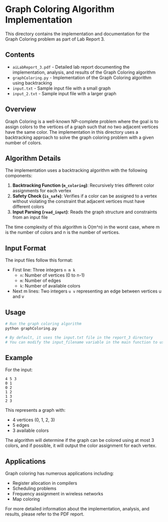 # Graph Coloring Algorithm Implementation

This directory contains the implementation and documentation for the Graph Coloring problem as part of Lab Report 3.

## Contents

- `aiLabReport_3.pdf` - Detailed lab report documenting the implementation, analysis, and results of the Graph Coloring algorithm
- `graphColoring.py` - Implementation of the Graph Coloring algorithm using backtracking
- `input.txt` - Sample input file with a small graph
- `input_2.txt` - Sample input file with a larger graph

## Overview

Graph Coloring is a well-known NP-complete problem where the goal is to assign colors to the vertices of a graph such that no two adjacent vertices have the same color. The implementation in this directory uses a backtracking approach to solve the graph coloring problem with a given number of colors.

## Algorithm Details

The implementation uses a backtracking algorithm with the following components:

1. **Backtracking Function (`m_coloring`)**: Recursively tries different color assignments for each vertex
2. **Safety Check (`is_safe`)**: Verifies if a color can be assigned to a vertex without violating the constraint that adjacent vertices must have different colors
3. **Input Parsing (`read_input`)**: Reads the graph structure and constraints from an input file

The time complexity of this algorithm is O(m^n) in the worst case, where m is the number of colors and n is the number of vertices.

## Input Format

The input files follow this format:
- First line: Three integers `n m k`
  - `n`: Number of vertices (0 to n-1)
  - `m`: Number of edges
  - `k`: Number of available colors
- Next m lines: Two integers `u v` representing an edge between vertices u and v

## Usage

```python
# Run the graph coloring algorithm
python graphColoring.py

# By default, it uses the input.txt file in the report_3 directory
# You can modify the input_filename variable in the main function to use a different input file
```

## Example

For the input:
```
4 5 3
0 1
0 2
1 2
1 3
2 3
```

This represents a graph with:
- 4 vertices (0, 1, 2, 3)
- 5 edges
- 3 available colors

The algorithm will determine if the graph can be colored using at most 3 colors, and if possible, it will output the color assignment for each vertex.

## Applications

Graph coloring has numerous applications including:
- Register allocation in compilers
- Scheduling problems
- Frequency assignment in wireless networks
- Map coloring

For more detailed information about the implementation, analysis, and results, please refer to the PDF report.
